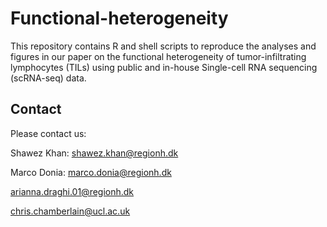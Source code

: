 # Functional-heterogeneity
This repository contains R and shell scripts to reproduce the analyses and figures in our paper on the functional heterogeneity of tumor-infiltrating lymphocytes (TILs) using public and in-house Single-cell RNA sequencing (scRNA-seq) data.

## Contact
Please contact us:

Shawez Khan: shawez.khan@regionh.dk

Marco Donia: marco.donia@regionh.dk

arianna.draghi.01@regionh.dk

chris.chamberlain@ucl.ac.uk
